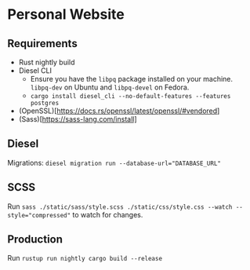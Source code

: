 # Personal Website

## Requirements
- Rust nightly build
- Diesel CLI
  - Ensure you have the `libpq` package installed on your machine. `libpq-dev` on Ubuntu and `libpq-devel` on Fedora.
  - `cargo install diesel_cli --no-default-features --features postgres`
- (OpenSSL)[https://docs.rs/openssl/latest/openssl/#vendored]
- (Sass)[https://sass-lang.com/install]

## Diesel
Migrations: `diesel migration run --database-url="DATABASE_URL"`

## SCSS
Run `sass ./static/sass/style.scss ./static/css/style.css --watch --style="compressed"` to watch for changes.

## Production
Run `rustup run nightly cargo build --release`